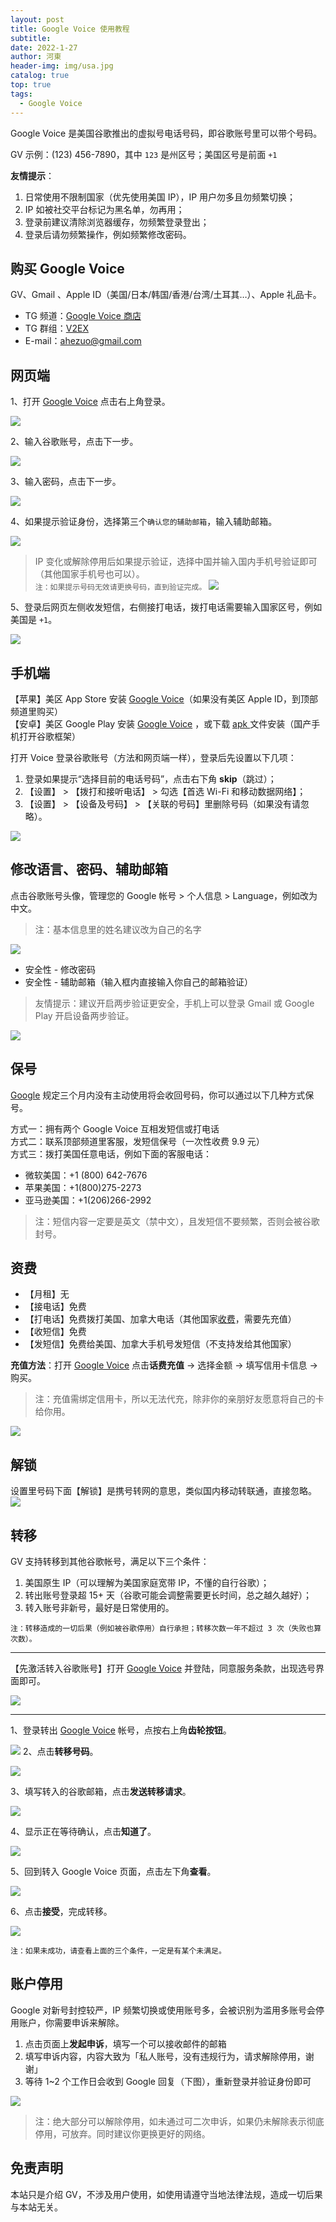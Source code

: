 ```yaml
---
layout: post
title: Google Voice 使用教程
subtitle: 
date: 2022-1-27
author: 河東
header-img: img/usa.jpg
catalog: true
top: true
tags:
  - Google Voice
---
```


Google Voice 是美国谷歌推出的虚拟号电话号码，即谷歌账号里可以带个号码。

GV 示例：‪(123) 456-7890‬，其中 `123` 是州区号；美国区号是前面 `+1`

**友情提示**：
1. 日常使用不限制国家（优先使用美国 IP），IP 用户勿多且勿频繁切换；
2. IP 如被社交平台标记为黑名单，勿再用；
3. 登录前建议清除浏览器缓存，勿频繁登录登出；
4. 登录后请勿频繁操作，例如频繁修改密码。



## 购买 Google Voice
GV、Gmail 、Apple ID（美国/日本/韩国/香港/台湾/土耳其…）、Apple 礼品卡。

- TG 频道：[Google Voice 商店](https://t.me/GVStore)
- TG 群组：[V2EX](https://t.me/V2EXO)
- E-mail：<ahezuo@gmail.com>

## 网页端
1、打开 [Google Voice](https://voice.google.com/) 点击右上角登录。

![](https://i.imgur.com/hKlI2aB.png)

2、输入谷歌账号，点击下一步。

![](https://i.imgur.com/2kefGOI.png)

3、输入密码，点击下一步。

![](https://i.imgur.com/Og34aqT.png)

4、如果提示验证身份，选择第三个`确认您的辅助邮箱`，输入辅助邮箱。

![](https://i.imgur.com/1UVxM4G.png)

> IP 变化或解除停用后如果提示验证，选择中国并输入国内手机号验证即可（其他国家手机号也可以）。\
> `注：如果提示号码无效请更换号码，直到验证完成。`
>![](https://i.imgur.com/YY09hlM.jpg)

5、登录后网页左侧收发短信，右侧接打电话，拨打电话需要输入国家区号，例如美国是 `+1`。


![](https://i.imgur.com/i5a1zD4.png)

## 手机端

【苹果】美区 App Store 安装 [Google Voice](https://apps.apple.com/us/app/google-voice/id318698524)（如果没有美区 Apple ID，到顶部频道里购买）\
【安卓】美区 Google Play 安装 [Google Voice](https://play.google.com/store/apps/details?id=com.google.android.apps.googlevoice&hl=zh&gl=US) ，或下载 [apk ](https://apkpure.com/search?q=Google+Voice)文件安装（国产手机打开谷歌框架）

打开 Voice 登录谷歌账号（方法和网页端一样），登录后先设置以下几项：
1. 登录如果提示“选择目前的电话号码”，点击右下角 **skip**（跳过）；
2. 【设置】 > 【拨打和接听电话】 > 勾选【首选 Wi-Fi 和移动数据网络】；
3. 【设置】 > 【设备及号码】 > 【关联的号码】里删除号码（如果没有请忽略）。

![](https://i.imgur.com/FIXfG4B.jpg)

## 修改语言、密码、辅助邮箱



点击谷歌账号头像，管理您的 Google 帐号 > 个人信息 > Language，例如改为中文。

>注：基本信息里的姓名建议改为自己的名字

![](https://i.imgur.com/oMYAOmY.png)


- 安全性 - 修改密码
- 安全性 - 辅助邮箱（输入框内直接输入你自己的邮箱验证）

> 友情提示：建议开启两步验证更安全，手机上可以登录 Gmail 或 Google Play 开启设备两步验证。

![](https://i.imgur.com/dmWyVKU.png)

## 保号
[Google](https://support.google.com/voice/answer/9230450) 规定三个月内没有主动使用将会收回号码，你可以通过以下几种方式保号。

方式一：拥有两个 Google Voice 互相发短信或打电话\
方式二：联系顶部频道里客服，发短信保号（一次性收费 9.9 元）\
方式三：拨打美国任意电话，例如下面的客服电话：
- 微软美国：+1 (800) 642-7676
- 苹果美国：+1(800)275-2273
- 亚马逊美国：+1(206)266-2992

>注：短信内容一定要是英文（禁中文），且发短信不要频繁，否则会被谷歌封号。
  
## 资费
- 【月租】无
- 【接电话】免费
- 【打电话】免费拨打美国、加拿大电话（其他国家[收费](https://voice.google.com/u/0/rates?pli=1)，需要先充值）
- 【收短信】免费
- 【发短信】免费给美国、加拿大手机号发短信（不支持发给其他国家）

**充值方法**：打开 [Google Voice](https://voice.google.com/u/3/billing) 点击**话费充值** → 选择金额 → 填写信用卡信息 → 购买。

>注：充值需绑定信用卡，所以无法代充，除非你的亲朋好友愿意将自己的卡给你用。

![](https://i.imgur.com/5WiCJVa.png)

## 解锁

设置里号码下面【解锁】是携号转网的意思，类似国内移动转联通，直接忽略。
![](https://i.imgur.com/ypfY4w3.png)


## 转移
GV 支持转移到其他谷歌帐号，满足以下三个条件：
1. 美国原生 IP（可以理解为美国家庭宽带 IP，不懂的自行谷歌）；
2. 转出账号登录超 15+ 天（谷歌可能会调整需要更长时间，总之越久越好）；
3. 转入账号非新号，最好是日常使用的。

`注：转移造成的一切后果（例如被谷歌停用）自行承担；转移次数一年不超过 3 次（失败也算次数）。`

---

【先激活转入谷歌账号】打开 [Google Voice](https://voice.google.com/u/0/messages) 并登陆，同意服务条款，出现选号界面即可。

![](https://i.imgur.com/b7Iiwn2.png)

---

1、登录转出 [Google Voice](https://voice.google.com/u/0/messages) 帐号，点按右上角**齿轮按钮**。


![](https://i.imgur.com/FpZ4KxH.png)
2、点击**转移号码**。

![](https://i.imgur.com/OASFgdA.png)

3、填写转入的谷歌邮箱，点击**发送转移请求**。


![](https://i.imgur.com/dnPKT2H.png)


4、显示正在等待确认，点击**知道了**。

![](https://i.imgur.com/YbWLJgg.png)

5、回到转入 Google Voice 页面，点击左下角**查看**。

![](https://i.imgur.com/Yl00SOG.png)

6、点击**接受**，完成转移。

![](https://i.imgur.com/naiWfji.png)

`注：如果未成功，请查看上面的三个条件，一定是有某个未满足。`



## 账户停用

Google 对新号封控较严，IP 频繁切换或使用账号多，会被识别为滥用多账号会停用账户，你需要申诉来解除。

1. 点击页面上**发起申诉**，填写一个可以接收邮件的邮箱
2. 填写申诉内容，内容大致为「私人账号，没有违规行为，请求解除停用，谢谢」
3. 等待 1~2 个工作日会收到 Google 回复（下图），重新登录并验证身份即可

![](https://i.imgur.com/gff36TA.png)

>注：绝大部分可以解除停用，如未通过可二次申诉，如果仍未解除表示彻底停用，可放弃。同时建议你更换更好的网络。


## 免责声明

本站只是介绍 GV，不涉及用户使用，如使用请遵守当地法律法规，造成一切后果与本站无关。

